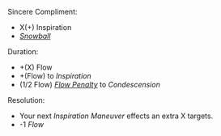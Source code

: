 Sincere Compliment:
+ X(+) Inspiration
+ *[Snowball](Snowball)*

Duration:
+ +(X) Flow
+ +(Flow) to *Inspiration*
+ (1/2 Flow) *[Flow Penalty](Flow_Penalty)* to *Condescension*

Resolution:
+ Your next *Inspiration Maneuver* effects an extra X targets.
+ -1 *Flow* 